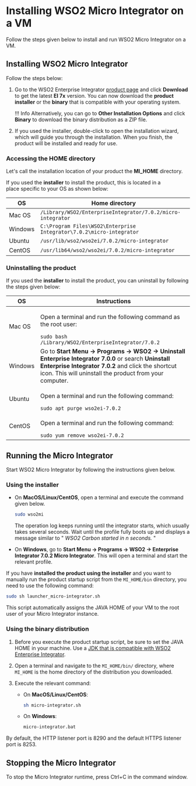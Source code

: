 # Installing WSO2 Micro Integrator on a VM

Follow the steps given below to install and run WSO2 Micro Integrator on a VM.

## Installing WSO2 Micro Integrator

Follow the steps below:

1.  Go to the WSO2 Enterprise Integrator [product page](https://wso2.com/integration/) and click **Download** to get the latest **EI 7x** version. You can now download the **product installer** or the **binary** that is compatible with your operating system.
    
    !!! Info
        Alternatively, you can go to **Other Installation Options** and click **Binary** to download the binary distribution as a ZIP file.

2.  If you used the installer, double-click to open the installation wizard, which will guide you through the installation. When you finish, the product will be installed and ready for use.

### Accessing the HOME directory

Let's call the installation location of your product the **MI_HOME** directory.

If you used the **installer** to install the product, this is located in a place specific to your OS as shown below:

<table style="width:100%;">
   <colgroup>
      <col style="width: 9%" />
      <col style="width: 90%" />
   </colgroup>
   <thead>
      <tr class="header">
         <th>OS</th>
         <th>Home directory</th>
      </tr>
   </thead>
   <tbody>
      <tr class="odd">
         <td>Mac OS</td>
         <td><code>/Library/WSO2/EnterpriseIntegrator/7.0.2/micro-integrator</code></td>
      </tr>
      <tr class="even">
         <td>Windows</td>
         <td><code>C:\Program Files\WSO2\Enterprise Integrator\7.0.2\micro-integrator</code></td>
      </tr>
      <tr class="odd">
         <td>Ubuntu</td>
         <td><code>/usr/lib/wso2/wso2ei/7.0.2/micro-integrator</code></td>
      </tr>
      <tr class="even">
         <td>CentOS</td>
         <td><code>/usr/lib64/wso2/wso2ei/7.0.2/micro-integrator</code></td>
      </tr>
   </tbody>
</table>

### Uninstalling the product

If you used the **installer** to install the product, you can uninstall by following the steps given below:

<table>
<thead>
<tr class="header">
<th>OS</th>
<th>Instructions</th>
</tr>
</thead>
<tbody>
<tr class="odd">
<td>Mac OS</td>
<td><div class="content-wrapper">
<p>Open a terminal and run the following command as the root user:</p>
  <code>sudo bash /Library/WSO2/EnterpriseIntegrator/7.0.2</code>
</div>
</div>
</div></td>
</tr>
<tr class="even">
<td>Windows</td>
<td>Go to <strong>Start Menu -&gt; Programs -&gt; WSO2 -&gt; Uninstall Enterprise Integrator 7.0.0</strong> or search <strong>Uninstall Enterprise Integrator 7.0.2</strong> and click the shortcut icon. This will uninstall the product from your computer.</td>
</tr>
<tr class="odd">
<td>Ubuntu</td>
<td><div class="content-wrapper">
<p>Open a terminal and run the following command:</p>
<code>sudo apt purge wso2ei-7.0.2</code>
</div>
</div>
</div></td>
</tr>
<tr class="even">
<td>CentOS</td>
<td><div class="content-wrapper">
<p>Open a terminal and run the following command:</p>
<code>sudo yum remove wso2ei-7.0.2</code>
</div>
</div>
</div></td>
</tr>
</tbody>
</table>

## Running the Micro Integrator

Start WSO2 Micro Integrator by following the instructions given below.

### Using the installer

* On **MacOS/Linux/CentOS**, open a terminal and execute the command given below.
  ```bash
  sudo wso2mi
  ```
  The operation log keeps running until the integrator starts, which usually takes several seconds. Wait until the profile fully boots up and displays a message similar to " *WSO2 Carbon started in n seconds.* "

* On **Windows**, go to **Start Menu -> Programs -> WSO2 -> Enterprise Integrator 7.0.2 Micro Integrator**. This
will open a terminal and start the relevant profile.

If you have **installed the product using the installer** and you want to manually run the product startup script from the `MI_HOME/bin` directory, you need to use the following command:

```bash
sudo sh launcher_micro-integrator.sh
```
This script automatically assigns the JAVA HOME of your VM to the root user of your Micro Integrator instance.

### Using the binary distribution

1.  Before you execute the product startup script, be sure to set the
    JAVA HOME in your machine. Use a [JDK that is compatible with WSO2 Enterprise Integrator](https://docs.wso2.com/display/compatibility/Tested+Operating+Systems+and+JDKs).
2.  Open a terminal and navigate to the `MI_HOME/bin/` directory, where `MI_HOME` is the home directory of the distribution you downloaded.
3.  Execute the relevant command:

    * On **MacOS/Linux/CentOS**:
      ```bash
      sh micro-integrator.sh
      ```      

    * On **Windows**:
      ```bash
      micro-integrator.bat
      ```
      
By default, the HTTP listener port is 8290 and the default HTTPS listener port is 8253.

## Stopping the Micro Integrator

To stop the Micro Integrator runtime, press Ctrl+C in the command window.
